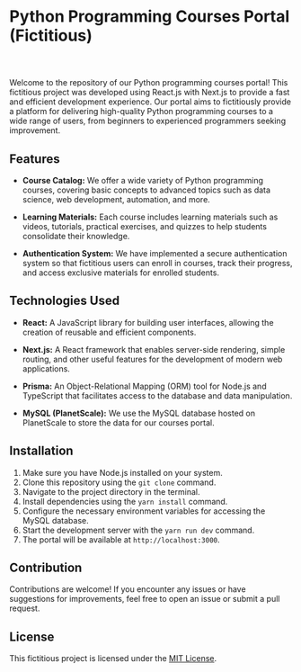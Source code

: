 # Python Programming Courses Portal (Fictitious)

<h1 align="center">
    <img alt="" title="#hero" src=".github/home-screen.png"/>
</h1>

Welcome to the repository of our Python programming courses portal! This fictitious project was developed using React.js with Next.js to provide a fast and efficient development experience. Our portal aims to fictitiously provide a platform for delivering high-quality Python programming courses to a wide range of users, from beginners to experienced programmers seeking improvement.

## Features

-   **Course Catalog:** We offer a wide variety of Python programming courses, covering basic concepts to advanced topics such as data science, web development, automation, and more.

-   **Learning Materials:** Each course includes learning materials such as videos, tutorials, practical exercises, and quizzes to help students consolidate their knowledge.

-   **Authentication System:** We have implemented a secure authentication system so that fictitious users can enroll in courses, track their progress, and access exclusive materials for enrolled students.

## Technologies Used

-   **React:** A JavaScript library for building user interfaces, allowing the creation of reusable and efficient components.

-   **Next.js:** A React framework that enables server-side rendering, simple routing, and other useful features for the development of modern web applications.

-   **Prisma:** An Object-Relational Mapping (ORM) tool for Node.js and TypeScript that facilitates access to the database and data manipulation.

-   **MySQL (PlanetScale):** We use the MySQL database hosted on PlanetScale to store the data for our courses portal.

## Installation

1. Make sure you have Node.js installed on your system.
2. Clone this repository using the `git clone` command.
3. Navigate to the project directory in the terminal.
4. Install dependencies using the `yarn install` command.
5. Configure the necessary environment variables for accessing the MySQL database.
6. Start the development server with the `yarn run dev` command.
7. The portal will be available at `http://localhost:3000`.

## Contribution

Contributions are welcome! If you encounter any issues or have suggestions for improvements, feel free to open an issue or submit a pull request.

## License

This fictitious project is licensed under the [MIT License](LICENSE).
